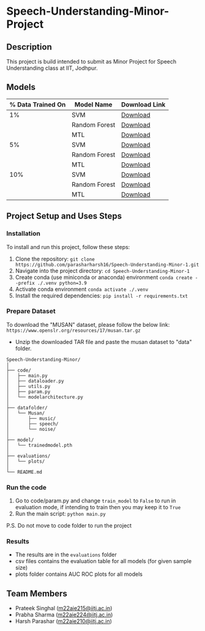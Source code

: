 # Speech-Understanding-Minor-Project

## Description
This project is build intended to submit as Minor Project for Speech Understanding class at IIT, Jodhpur. 

## Models

| % Data Trained On | Model Name        | Download Link                                            |
|-------------------|-------------------|----------------------------------------------------------|
| <span rowspan="4">1%</span> | SVM         | [Download](https://drive.google.com/file/d/16Id52KwD329F1U80gu_ejRfEs1fUE2XZ/view?usp=sharing)   |
|                            | Random Forest           | [Download](https://drive.google.com/file/d/1Zk7Fc1ATHvk2Vks9UotK-7C2I3ABd5IM/view?usp=sharing)   |
|                            | MTL           | [Download](https://drive.google.com/file/d/1MNFrtTw3sK74l-2GBET4dqOqHSoPmrIJ/view?usp=sharing)   |
| <span rowspan="4">5%</span> | SVM          | [Download](https://drive.google.com/file/d/1YllEKWk1ELSHOFiatARf7hD1PGYtVQO6/view?usp=sharing)   |
|                            | Random Forest         | [Download](https://drive.google.com/file/d/1KmbZwM24xVHiSKXl0xLONO4QjWp_C-y7/view?usp=sharing)   |
|                            | MTL         | [Download](https://drive.google.com/file/d/1QCg9xj3lr87jxblI4aDWGta4VaLuduCh/view?usp=sharing)   |
| <span rowspan="4">10%</span> | SVM           | [Download](https://example.com/model1_70.tar.gz)   |
|                            | Random Forest          | [Download](https://example.com/model2_90.tar.gz)   |
|                            | MTL          | [Download](https://example.com/model3_90.tar.gz)   |

## Project Setup and Uses Steps
### Installation
To install and run this project, follow these steps:

1. Clone the repository: ```git clone https://github.com/parasharharsh16/Speech-Understanding-Minor-1.git```
2. Navigate into the project directory: ```cd Speech-Understanding-Minor-1```
3. Create conda (use miniconda or anaconda) environment ```conda create --prefix ./.venv python=3.9```
4. Activate conda environment ```conda activate ./.venv```
3. Install the required dependencies: ```pip install -r requirements.txt```

### Prepare Dataset
To download the "MUSAN" dataset, please follow the below link:
`https://www.openslr.org/resources/17/musan.tar.gz`

- Unzip the downloaded TAR file and paste the musan dataset to "data" folder.
```
Speech-Understanding-Minor/
│
├── code/
│   ├── main.py
│   ├── dataloader.py
│   ├── utils.py
│   ├── param.py
│   └── modelarchitecture.py
│
├── datafolder/
│   └── Musan/
│       ├── music/
│       ├── speech/
│       └── noise/
│
├── model/
│   └── trainedmodel.pth
│ 
├── evaluations/
│   └── plots/
│
└── README.md
```

### Run the code
1. Go to code/param.py and change `train_model` to  `False` to run in evaluation mode, if intending to train then you may keep it to `True`
2. Run the main script: `python main.py`

P.S. Do not move to code folder to run the project

### Results
- The results are in the `evaluations` folder
- csv files contains the evaluation table for all models (for given sample size)
- plots folder contains AUC ROC plots for all models

## Team Members

- Prateek Singhal (m22aie215@iitj.ac.in)
- Prabha Sharma (m22aie224@iitj.ac.in)
- Harsh Parashar (m22aie210@iitj.ac.in)
